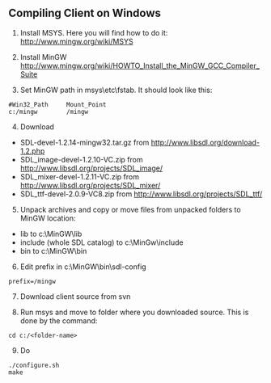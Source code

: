 ## Compiling Client on Windows ##
1. Install MSYS. Here you will find how to do it: http://www.mingw.org/wiki/MSYS

2. Install MinGW http://www.mingw.org/wiki/HOWTO_Install_the_MinGW_GCC_Compiler_Suite

3. Set MinGW path in msys\etc\fstab. It should look like this:
```
#Win32_Path		Mount_Point
c:/mingw		/mingw
```
4. Download
  * SDL-devel-1.2.14-mingw32.tar.gz from http://www.libsdl.org/download-1.2.php
  * SDL\_image-devel-1.2.10-VC.zip from http://www.libsdl.org/projects/SDL_image/
  * SDL\_mixer-devel-1.2.11-VC.zip from http://www.libsdl.org/projects/SDL_mixer/
  * SDL\_ttf-devel-2.0.9-VC8.zip from http://www.libsdl.org/projects/SDL_ttf/

5. Unpack archives and copy or move files from unpacked folders to MinGW location:
  * lib to c:\MinGW\lib
  * include (whole SDL catalog) to c:\MinGw\include
  * bin to c:\MinGW\bin

6. Edit prefix in c:\MinGW\bin\sdl-config
```
prefix=/mingw
```
7. Download client source from svn

8. Run msys and move to folder where you downloaded source. This is done by the command:
```
cd c:/<folder-name>
```
9. Do
```
./configure.sh
make
```